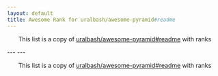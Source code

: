 ```yaml
---
layout: default
title: Awesome Rank for uralbash/awesome-pyramid#readme
---
```


<p align="center">
	This list is a copy of <a href="https://github.com/uralbash/awesome-pyramid#readme">uralbash/awesome-pyramid#readme</a> with ranks
</p>
---
---
<p align="center">
	This list is a copy of <a href="https://github.com/uralbash/awesome-pyramid#readme">uralbash/awesome-pyramid#readme</a> with ranks
</p>
